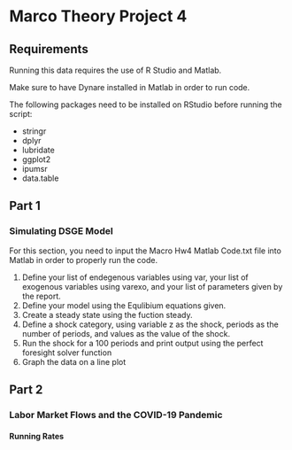 # Marco Theory Project 4

## Requirements
Running this data requires the use of R Studio and Matlab. 

Make sure to have Dynare installed in Matlab in order to run code. 

The following packages need to be installed on RStudio before running the script:
 - stringr
 - dplyr
 - lubridate
 - ggplot2
 - ipumsr
 - data.table


## Part 1
### Simulating DSGE Model

For this section, you need to input the Macro Hw4 Matlab Code.txt file into Matlab in order to properly run the code. 

 1. Define your list of endegenous variables using var, your list of exogenous variables using varexo, and your list of parameters given by the report.
 2. Define your model using the Equlibium equations given.
 3. Create a steady state using the fuction steady.
 4. Define a shock category, using variable z as the shock, periods as the number of periods, and values as the value of the shock.
 5. Run the shock for a 100 periods and print output using the perfect foresight solver function
 6. Graph the data on a line plot

## Part 2
### Labor Market Flows and the COVID-19 Pandemic

#### Running Rates



